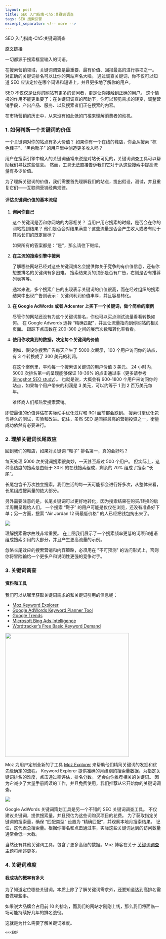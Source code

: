 ```yaml
---
layout: post
title: SEO 入门指南-Ch5:关键词调查
tags: SEO 搜索引擎
excerpt_separator: <!-- more -->
---
```


SEO 入门指南-Ch5:关键词调查

[原文链接](https://moz.com/beginners-guide-to-seo/keyword-research)

一切都源于搜索框里输入的词语。

在搜索营销领域，关键词调查是最重要、最有价值、回报最高的进行事项之一。
对正确的关键词排名可以让你的网站声名大噪。
通过调查关键词，你不仅可以知道 SEO 应该定位在哪个词语和短语上，并且更多地了解你的用户。

SEO 不仅仅是让你的网站有更多的访问者，更是让你接触到正确的用户。
这个情报的作用不能更重要了：在关键词调查的帮助下，你可以预见需求的转变，调整营销手段，产出产品、服务、以及搜索者们正在搜索的内容。

在市场营销的历史中，从来没有如此低的门槛来理解消费者的动机。

<!-- more -->

### 1. 如何判断一个关键词的价值

一个关键词对你的站点有多大价值？
如果你有一个在线的鞋店，你会从搜索 “棕色鞋子”、“黑色靴子” 的用户里中创造更多收入吗？

用户在搜索引擎中输入的关键词通常来说是对站长可见的，关键词调查工具可以帮助我们寻找这些信息。
然而，工具无法直接告诉我们它对于从这些搜索中提高流量有多少价值。

为了理解关键词的价值，我们需要首先理解我们的站点，提出假设，测试，并且重复它们——互联网营销经典规律。

#### 评估关键词价值的基本流程

1. **询问你自己**
   
   这个关键词是否和你网站的内容相关？
   当用户用它搜索的时候，是否会在你的网站找到结果？
   他们是否会对结果满意？这些流量是否会产生收入或者有助于其站长们的既定目标？
   
   如果所有的答案都是：“是”，那么请往下继续。

1. **在主流的搜索引擎中搜索**
   
   了解哪些网站已经对这些关键词排名会提供你关于竞争的有价值信息，还有你想要排名的关键词有多困难。
   搜索结果页的顶部是否有广告，右侧是否有推荐列表等等。
   
   通常来说，多个搜索广告的出现表示关键词的价值很高，而在经过组织的搜索结果中出现广告则表示：关键词利润价值丰厚，并且容易转化。

1. **在 Google AdWords 或者 Adcenter 上买下一个关键词，做个简单的案例**
   
   尽管你的网站还没有为这个关键词排名，你也可以买点测试流量看看转换如何。
   在 Google Adwords 选择 “精确匹配”，并且让流量指向到你网站的相关页面。
   跟踪下点击数在 200-300 之间的展示次数和转化率看看。

1. **使用你收集到的数据，决定每个关键词的价值**
   
   例如，假设你搜索广告每天产生了 5000 次展示，100 个用户访问你的站点，有 3 个转换成了 300 美元的利润。
   
   在这个案例里，平均每一个搜索该关键词的用户价值 3 美元。
   24 小时内，5000 次排名第一的呈现能够保证 18-36% 的点击通过率（更多请参考[Slingshot SEO study](https://moz.com/blog/mission-imposserpble-establishing-clickthrough-rates)）。
   也就是说，大概会有 900-1800 个用户来访问你的站点，如果每个用户带来的利润是 3 美元，可以约等于 1 到 2 百万美元每年。
   
   难怪商人们都热爱搜索营销。

即使最佳的价值评估在实际动手优化过程和 ROI 面前都会跌到。
搜索引擎优化包含持久的测试，实验和改进。记住，虽然 SEO 是回报最高的营销投资之一，衡量成功依然有必要进行。

### 2. 理解关键词长尾效应

回到我们的鞋店，如果对关键词 “鞋子” 排名第一，真的会好吗？

每天处理 5000 次关键词搜索很美妙，一天甚至超过 500 个用户。
但实际上，这种高热度的搜索是由低于 30% 的在线搜索组成，剩余的 70% 组成了搜索 “长尾”。

长尾包含千万次独立搜索，我们生活的每一天可能都会进行好多次，从整体来看，长尾组成搜索量的绝大部分。

另外需要注意的是，长尾关键词可以更好地转化，因为搜索结果在购买/转换的后半周期呈现给人们。
一个搜索 “鞋子” 的用户可能是仅仅在浏览，还没有准备好下单；另一方面，搜索 “Air Jordan 12 码最低价格” 的人已经把钱包掏出来了。

<p class="text-center">
  <img src="https://dc8hdnsmzapvm.cloudfront.net/assets/images/beginners/Longtail-Graph.png?32f61d1">
</p>

理解搜索需求曲线非常重要。
在上图我们展示了一个搜索频率更低的词项和短语组成搜索引用的大部分，并且产生更高流量的示例。

忽略长尾效应的搜索营销和内容策略，必须用在 "不可预测" 的访问形式上，否则你将冒险输给一个更多产和说明性更强的竞争对手。

### 3. 关键词调查

#### 资料和工具

我们可以从哪里获取关键词需求的和关键词引用的信息呢：

* [Moz Keyword Explorer](https://moz.com/explorer)
* [Google AdWords Keyword Planner Tool](http://adwords.google.com/keywordplanner)
* [Google Trends](http://www.google.com/insights/search/)
* [Microsoft Bing Ads Intelligence](http://advertising.microsoft.com/small-business/adcenter-downloads/microsoft-advertising-intelligence)
* [Wordtracker’s Free Basic Keyword Demand](https://freekeywords.wordtracker.com/)

<p class="text-center">
  <img style="width: 25rem;" src="https://dc8hdnsmzapvm.cloudfront.net/assets/images/beginners/try-keyword-explorer.png?773e42c">
</p>

Moz 为用户定制全新的了工具 [Moz Explorer](https://moz.com/explorer) 来帮助他们精简关键词的发掘和优先级确定的流程。
Keyword Explorer 提供准确的月级别的搜索量数据，为指定关键词排名的难度，点击通过率评估，排名分数。
还会向你推荐相关的关键词。
因为它减少了大量手册阅读的工作，并且免费使用，我们推荐从它开始你的关键词调查。

<p class="text-center">
  <a target="_blank" href="https://dc8hdnsmzapvm.cloudfront.net/assets/images/beginners/screen-google-adwords.png?6a917aa">
    <img src="https://dc8hdnsmzapvm.cloudfront.net/assets/images/beginners/google-analytics.png?15a46c1">
  </a>
</p>

Google AdWords 关键词策划工具是另一个不错的 SEO 关键词调查工具。
不仅建议关键词，提供搜索量，并且预估为这些词购买项目的花费。
为了获取指定关键词的搜索量，确保 “匹配类型” 设置为 “精确匹配”，并观察本地月搜索结果。
记住，这代表总搜索量。根据你排名和点击通过率，实际这些关键词达到的访问数量通常会低一大截。

当然还有其他关键词工具，包含了更多高级的数据。Moz 博客在关于 [关键词调查](https://moz.com/blog/category/keyword-research) 主题将阐述更多。

### 4. 关键词难度

#### 我成功的概率有多大

为了知道定位哪些关键词，本质上除了了解关键词需求外，还要知道达到高排名需要做哪些事。

如果说大品牌会占用前 10 的排名，而我们的网站才刚刚上线，那么我们将面临一场可能持续好几年的排名战役。

这就是为什么需要了解关键词难度。

`<<<EOF`